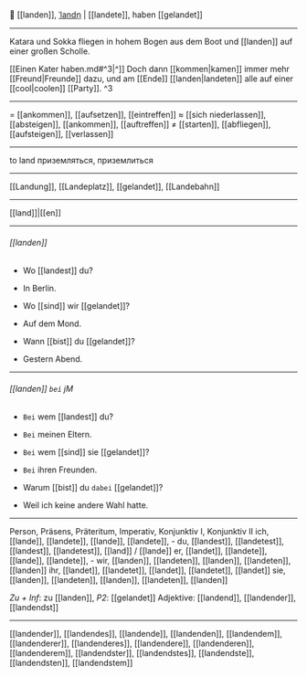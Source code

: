 🛬 [[landen]], [ˈlandn̩](https://youglish.com/pronounce/landen/german) | [[landete]], haben [[gelandet]]

---
Katara und Sokka fliegen in hohem Bogen aus dem Boot und [[landen]] auf einer großen Scholle.

[[Einen Kater haben.md#^3|^]] Doch dann [[kommen|kamen]] immer mehr [[Freund|Freunde]] dazu, und am [[Ende]] [[landen|landeten]] alle auf einer [[cool|coolen]] [[Party]]. ^3

---
= [[ankommen]], [[aufsetzen]], [[eintreffen]]
≈ [[sich niederlassen]], [[absteigen]], [[ankommen]], [[auftreffen]]
≠ [[starten]], [[abfliegen]], [[aufsteigen]], [[verlassen]]

---
to land
приземляться, приземлиться

---
[[Landung]], [[Landeplatz]], [[gelandet]], [[Landebahn]]

---
[[land]]|[[en]]


---
###### [[landen]]
- Wo [[landest]] du?
- In Berlin.

- Wo [[sind]] wir [[gelandet]]?
- Auf dem Mond.

- Wann [[bist]] du [[gelandet]]?
- Gestern Abend.

---
###### [[landen]] `bei` jM
- `Bei` wem [[landest]] du?
- `Bei` meinen Eltern.

- `Bei` wem [[sind]] sie [[gelandet]]?
- `Bei` ihren Freunden.

- Warum [[bist]] du `dabei` [[gelandet]]?
- Weil ich keine andere Wahl hatte.

---
Person, Präsens, Präteritum, Imperativ, Konjunktiv I,  Konjunktiv II 
ich, [[lande]], [[landete]], [[lande]], [[landete]], -
du, [[landest]], [[landetest]], [[landest]], [[landetest]], [[land]] / [[lande]]
er, [[landet]], [[landete]], [[lande]], [[landete]], -
wir, [[landen]], [[landeten]], [[landen]], [[landeten]], [[landen]]
ihr, [[landet]], [[landetet]], [[landet]], [[landetet]], [[landet]]
sie, [[landen]], [[landeten]], [[landen]], [[landeten]], [[landen]]

*Zu + Inf*: zu [[landen]], *P2*: [[gelandet]]
Adjektive: [[landend]], [[landender]], [[landendst]]

---
[[landender]], [[landendes]], [[landende]], [[landenden]], [[landendem]], [[landenderer]], [[landenderes]], [[landendere]], [[landenderen]], [[landenderem]], [[landendster]], [[landendstes]], [[landendste]], [[landendsten]], [[landendstem]]